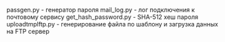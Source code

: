 passgen.py - генератор пароля
mail_log.py - лог подключения к почтовому сервису
get_hash_password.py - SHA-512 хеш пароля
uploadtmplftp.py - генерирование файла по шаблону и загрузка данных на FTP сервер
